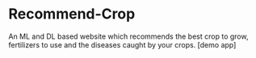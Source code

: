 # Recommend-Crop
 An ML and DL based website which recommends the best crop to grow, fertilizers to use and the diseases caught by your crops. [demo app]
